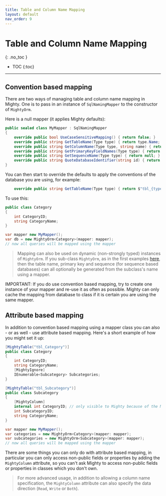 ```yaml
---
title: Table and Column Name Mapping
layout: default
nav_order: 9
---
```


# Table and Column Name Mapping
{: .no_toc }

- TOC
{:toc}

---

## Convention based mapping

There are two ways of managing table and column name mapping in Mighty. One is to pass in an instance of `SqlNamingMapper` to the constructor of `MightyOrm`.

Here is a null mapper (it applies Mighty defaults):

```c#
public sealed class MyMapper : SqlNamingMapper
{
    override public bool UseCaseSensitiveMapping() { return false; }
    override public string GetTableName(Type type) { return type.Name; }
    override public string GetColumnName(Type type, string name) { return name; }
    override public string GetPrimaryKeyFieldNames(Type type) { return null; }
    override public string GetSequenceName(Type type) { return null; }
    override public string QuoteDatabaseIdentifier(string id) { return id; }
}
```

You can then start to override the defaults to apply the conventions of the database you are using, for example:

```c#
    override public string GetTableName(Type type) { return $"tbl_{type.Name}"; }
```

To use this:

```c#
public class Category
{
	int CategoryID;
	string CategoryName;
}

var mapper new MyMapper();
var db = new MightyOrm<Category>(mapper: mapper);
// now all queries will be mapped using the mapper
```

> Mapping can also be used on dynamic (non-strongly typed) instances of `MightyOrm`. If you sub-class `MightyOrm`, as in the first examples [here](creating-instance-of-mighty), then the table name, primary key and sequence (for sequence based databases) can all optionally be generated from the subclass's name using a mapper.

IMPORTANT: If you do use convention based mapping, try to create one instance of your mapper and re-use it as often as possible. Mighty can only cache the mapping from database to class if it is certain you are using the same mapper.

## Attribute based mapping

In addition to convention based mapping using a mapper class you can also - or as well - use attribute based mapping.
Here's a short example of how you might set it up:

```c#
[MightyTable("tbl_Category")]
public class Category
{
	int CategoryID;
	string CategoryName;
	[MightyIgnore]
	IEnumerable<Subcategory> Subcategories;
}

[MightyTable("tbl_Subcategory")]
public class Subcategory
{
	[MightyColumn]
	internal int CategoryID; // only visible to Mighty because of the MightyColumn attribute
	int SubcategoryID;
	string CategoryName;
}

var mapper new MyMapper();
var categories = new MightyOrm<Category>(mapper: mapper);
var subcategories = new MightyOrm<Subcategory>(mapper: mapper);
// now all queries will be mapped using the mapper
```

There are some things you can only do with attribute based mapping, in particular you can only access non-public fields or properties by adding the `MightyColumn` attribute, so you can't ask Mighty to access non-public fields or properties in classes which you don't own.

> For more advanced usage, in addition to allowing a column name specification, the `MightyColumn` attribute can also specify the data direction (`Read`, `Write` or `Both`).